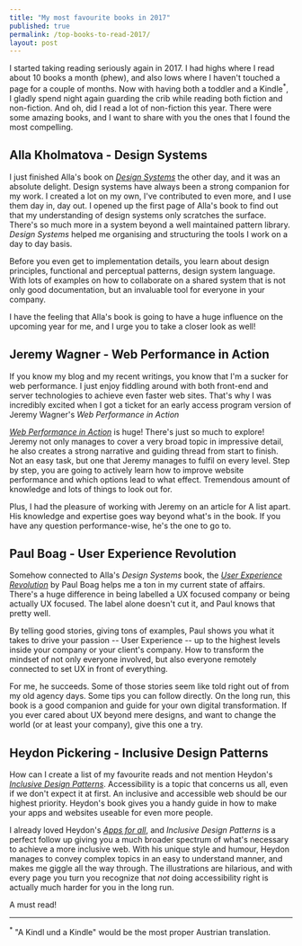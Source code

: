 ```yaml
---
title: "My most favourite books in 2017"
published: true
permalink: /top-books-to-read-2017/
layout: post
---
```


I started taking reading seriously again in 2017. I had highs where I read about 10 books a month (phew), and also lows where I haven't touched a page for a couple of months. Now with having both a toddler and a Kindle<sup>*</sup>, I gladly spend night again guarding the crib while reading both fiction and non-fiction. And oh, did I read a lot of non-fiction this year. There were some amazing books, and I want to share with you the ones that I found the most compelling.

## Alla Kholmatova - Design Systems

I just finished Alla's book on <em>[Design Systems](http://designsystemsbook.com/)</em> the other day, and it was an absolute delight. Design systems have always been a strong companion for my work. I created a lot on my own, I've contributed to even more, and I use them day in, day out. I opened up the first page of Alla's book to find out that my understanding of design systems only scratches the surface. There's so much more in a system beyond a well maintained pattern library. <em>Design Systems</em> helped me organising and structuring the tools I work on a day to day basis.

Before you even get to implementation details, you learn about design principles, functional and perceptual patterns, design system language. With lots of examples on how to collaborate on a shared system that is not only good documentation, but an invaluable tool for everyone in your company.

I have the feeling that Alla's book is going to have a huge influence on the upcoming year for me, and I urge you to take a closer look as well!

## Jeremy Wagner - Web Performance in Action

If you know my blog and my recent writings, you know that I'm a sucker for web performance. I just enjoy fiddling around with both front-end and server technologies to achieve even faster web sites. That's why I was incredibly excited when I got a ticket for an early access program version of Jeremy Wagner's <em>Web Performance in Action</em>

<em>[Web Performance in Action](https://www.manning.com/books/web-performance-in-action)</em> is huge! There's just so much to explore! Jeremy not only manages to cover a very broad topic in impressive detail, he also creates a strong narrative and guiding thread from start to finish. Not an easy task, but one that Jeremy manages to fulfil on every level. Step by step, you are going to actively learn how to improve website performance and which options lead to what effect. Tremendous amount of knowledge and lots of things to look out for.

Plus, I had the pleasure of working with Jeremy on an article for A list apart. His knowledge and expertise goes way beyond what's in the book. If you have any question performance-wise, he's the one to go to.

## Paul Boag - User Experience Revolution

Somehow connected to Alla's <em>Design Systems</em> book, the <em>[User Experience Revolution](https://boagworld.com/books/user-experience-revolution/)</em> by Paul Boag helps me a ton in my current state of affairs. There's a huge difference in being labelled a UX focused company or being actually UX focused. The label alone doesn't cut it, and Paul knows that pretty well. 

By telling good stories, giving tons of examples, Paul shows you what it takes to drive your passion -- User Experience -- up to the highest levels inside your company or your client's company. How to transform the mindset of not only everyone involved, but also everyone remotely connected to set UX in front of everything.

For me, he succeeds. Some of those stories seem like told right out of from my old agency days. Some tips you can follow directly. On the long run, this book is a good companion and guide for your own digital transformation. If you ever cared about UX beyond mere designs, and want to change the world (or at least your company), give this one a try.

## Heydon Pickering - Inclusive Design Patterns

How can I create a list of my favourite reads and not mention Heydon's <em>[Inclusive Design Patterns](https://www.smashingmagazine.com/printed-books/inclusive-front-end-design-patterns/)</em>. Accessibility is a topic that concerns us all, even if we don't expect it at first. An inclusive and accessible web should be our highest priority. Heydon's book gives you a handy guide in how to make your apps and websites useable for even more people.

I already loved Heydon's <em>[Apps for all](https://www.smashingmagazine.com/ebooks/apps-for-all-coding-accessible-web-applications/)</em>, and <em>Inclusive Design Patterns</em> is a perfect follow up giving you a much broader spectrum of what's necessary to achieve a more inclusive web. With his unique style and humour, Heydon manages to convey complex topics in an easy to understand manner, and makes me giggle all the way through. The illustrations are hilarious, and with every page you turn you recognize that <em>not</em> doing accessibility right is actually much harder for you in the long run.

A must read!


---
<sup>*</sup> <span lang="de">"A Kindl und a Kindle"</span> would be the most proper Austrian translation.
